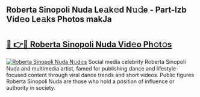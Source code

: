 ## Roberta Sinopoli Nuda Le𝚊k𝚎d N𝚞𝚍e - Part-Izb Vid𝚎o Le𝚊ks Photos makJa

# <h2><a href="http://fbc3y35.evod.top/?m=Roberta+Sinopoli+Nuda">🔗 👉🔴 Roberta Sinopoli Nuda Vid𝚎o Ph𝚘t𝚘s</a></h2>

[![Roberta Sinopoli Nuda N𝚞d𝚎s](https://i.imgur.com/8V9OHl7.gif)](http://fbc3y35.evod.top/?m=Roberta+Sinopoli+Nuda)
Social media celebrity Roberta Sinopoli Nuda and multimedia artist, famed for publishing dance and lifestyle-focused content through viral dance trends and short videos. Public figures Roberta Sinopoli Nuda are those who hold a position of influence or authority in society. 
